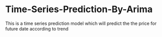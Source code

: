 # Time-Series-Prediction-By-Arima
This is a time series prediction model which will predict the the price for future date according to trend
